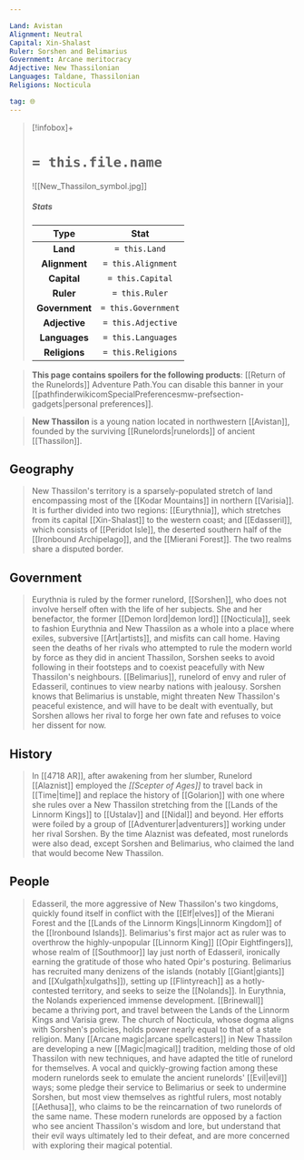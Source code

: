 ```yaml
---

Land: Avistan
Alignment: Neutral
Capital: Xin-Shalast
Ruler: Sorshen and Belimarius
Government: Arcane meritocracy
Adjective: New Thassilonian
Languages: Taldane, Thassilonian
Religions: Nocticula

tag: 🌐
---
```


> [!infobox]+
> #  `= this.file.name`
> ![[New_Thassilon_symbol.jpg]]
> ##### Stats
> Type | Stat |
> :---:|:---:|
> **Land** | `= this.Land` |
> **Alignment** | `= this.Alignment` |
> **Capital** | `= this.Capital` |
> **Ruler** | `= this.Ruler` |
> **Government** | `= this.Government` |
> **Adjective** | `= this.Adjective` |
> **Languages** | `= this.Languages` |
> **Religions** | `= this.Religions` |



> **This page contains spoilers for the following products**: [[Return of the Runelords]] Adventure Path.You can disable this banner in your [[pathfinderwikicomSpecialPreferencesmw-prefsection-gadgets|personal preferences]].


> **New Thassilon** is a young nation located in northwestern [[Avistan]], founded by the surviving [[Runelords|runelords]] of ancient [[Thassilon]].



## Geography

> New Thassilon's territory is a sparsely-populated stretch of land encompassing most of the [[Kodar Mountains]] in northern [[Varisia]]. It is further divided into two regions: [[Eurythnia]], which stretches from its capital [[Xin-Shalast]] to the western coast; and [[Edasseril]], which consists of [[Peridot Isle]], the deserted southern half of the [[Ironbound Archipelago]], and the [[Mierani Forest]]. The two realms share a disputed border.


## Government

> Eurythnia is ruled by the former runelord, [[Sorshen]], who does not involve herself often with the life of her subjects. She and her benefactor, the former [[Demon lord|demon lord]] [[Nocticula]], seek to fashion Eurythnia and New Thassilon as a whole into a place where exiles, subversive [[Art|artists]], and misfits can call home. Having seen the deaths of her rivals who attempted to rule the modern world by force as they did in ancient Thassilon, Sorshen seeks to avoid following in their footsteps and to coexist peacefully with New Thassilon's neighbours.
> [[Belimarius]], runelord of envy and ruler of Edasseril, continues to view nearby nations with jealousy. Sorshen knows that Belimarius is unstable, might threaten New Thassilon's peaceful existence, and will have to be dealt with eventually, but Sorshen allows her rival to forge her own fate and refuses to voice her dissent for now.


## History

> In [[4718 AR]], after awakening from her slumber, Runelord [[Alaznist]] employed the *[[Scepter of Ages]]* to travel back in [[Time|time]] and replace the history of [[Golarion]] with one where she rules over a New Thassilon stretching from the [[Lands of the Linnorm Kings]] to [[Ustalav]] and [[Nidal]] and beyond. Her efforts were foiled by a group of [[Adventurer|adventurers]] working under her rival Sorshen. By the time Alaznist was defeated, most runelords were also dead, except Sorshen and Belimarius, who claimed the land that would become New Thassilon.


## People

> Edasseril, the more aggressive of New Thassilon's two kingdoms, quickly found itself in conflict with the [[Elf|elves]] of the Mierani Forest and the [[Lands of the Linnorm Kings|Linnorm Kingdom]] of the [[Ironbound Islands]]. Belimarius's first major act as ruler was to overthrow the highly-unpopular [[Linnorm King]] [[Opir Eightfingers]], whose realm of [[Southmoor]] lay just north of Edasseril, ironically earning the gratitude of those who hated Opir's posturing. Belimarius has recruited many denizens of the islands (notably [[Giant|giants]] and [[Xulgath|xulgaths]]), setting up [[Flintyreach]] as a hotly-contested territory, and seeks to seize the [[Nolands]].
> In Eurythnia, the Nolands experienced immense development. [[Brinewall]] became a thriving port, and travel between the Lands of the Linnorm Kings and Varisia grew. The church of Nocticula, whose dogma aligns with Sorshen's policies, holds power nearly equal to that of a state religion.
> Many [[Arcane magic|arcane spellcasters]] in New Thassilon are developing a new [[Magic|magical]] tradition, melding those of old Thassilon with new techniques, and have adapted the title of runelord for themselves. A vocal and quickly-growing faction among these modern runelords seek to emulate the ancient runelords' [[Evil|evil]] ways; some pledge their service to Belimarius or seek to undermine Sorshen, but most view themselves as rightful rulers, most notably [[Aethusa]], who claims to be the reincarnation of two runelords of the same name. These modern runelords are opposed by a faction who see ancient Thassilon's wisdom and lore, but understand that their evil ways ultimately led to their defeat, and are more concerned with exploring their magical potential.








